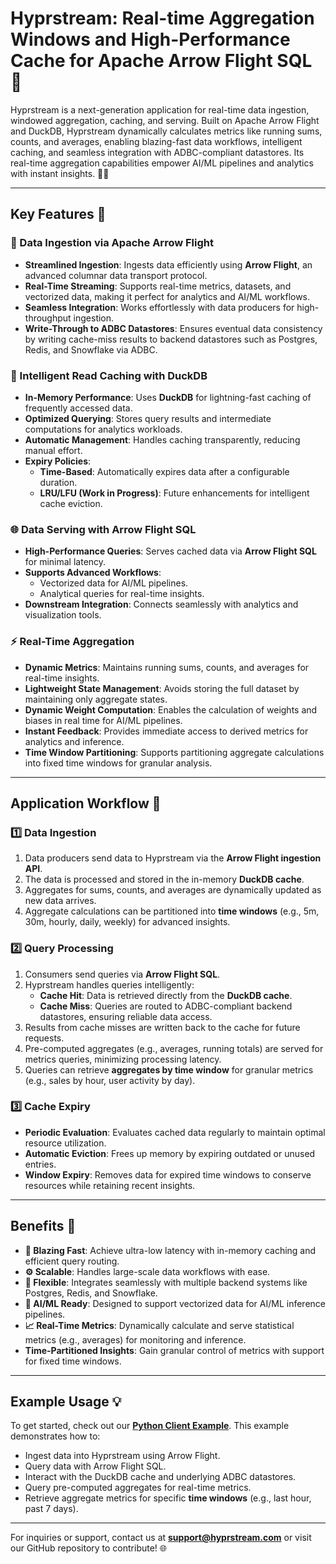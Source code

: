 # Hyprstream: Real-time Aggregation Windows and High-Performance Cache for Apache Arrow Flight SQL 🚀

Hyprstream is a next-generation application for real-time data ingestion, windowed aggregation, caching, and serving. Built on Apache Arrow Flight and DuckDB, Hyprstream dynamically calculates metrics like running sums, counts, and averages, enabling blazing-fast data workflows, intelligent caching, and seamless integration with ADBC-compliant datastores. Its real-time aggregation capabilities empower AI/ML pipelines and analytics with instant insights. 💾✨

---

## Key Features 🎯

### 🔄 Data Ingestion via Apache Arrow Flight

- **Streamlined Ingestion**: Ingests data efficiently using **Arrow Flight**, an advanced columnar data transport protocol.
- **Real-Time Streaming**: Supports real-time metrics, datasets, and vectorized data, making it perfect for analytics and AI/ML workflows.
- **Seamless Integration**: Works effortlessly with data producers for high-throughput ingestion.
- **Write-Through to ADBC Datastores**: Ensures eventual data consistency by writing cache-miss results to backend datastores such as Postgres, Redis, and Snowflake via ADBC.

### 🧠 Intelligent Read Caching with DuckDB

- **In-Memory Performance**: Uses **DuckDB** for lightning-fast caching of frequently accessed data.
- **Optimized Querying**: Stores query results and intermediate computations for analytics workloads.
- **Automatic Management**: Handles caching transparently, reducing manual effort.
- **Expiry Policies**:
  - **Time-Based**: Automatically expires data after a configurable duration.
  - **LRU/LFU (Work in Progress)**: Future enhancements for intelligent cache eviction.

### 🌐 Data Serving with Arrow Flight SQL

- **High-Performance Queries**: Serves cached data via **Arrow Flight SQL** for minimal latency.
- **Supports Advanced Workflows**:
  - Vectorized data for AI/ML pipelines.
  - Analytical queries for real-time insights.
- **Downstream Integration**: Connects seamlessly with analytics and visualization tools.

### ⚡ Real-Time Aggregation
- **Dynamic Metrics**: Maintains running sums, counts, and averages for real-time insights.
- **Lightweight State Management**: Avoids storing the full dataset by maintaining only aggregate states.
- **Dynamic Weight Computation**: Enables the calculation of weights and biases in real time for AI/ML pipelines.
- **Instant Feedback**: Provides immediate access to derived metrics for analytics and inference.
- **Time Window Partitioning**: Supports partitioning aggregate calculations into fixed time windows for granular analysis.

---

## Application Workflow 🔧

### 1️⃣ Data Ingestion

1. Data producers send data to Hyprstream via the **Arrow Flight ingestion API**.
2. The data is processed and stored in the in-memory **DuckDB cache**.
3. Aggregates for sums, counts, and averages are dynamically updated as new data arrives.
4. Aggregate calculations can be partitioned into **time windows** (e.g., 5m, 30m, hourly, daily, weekly) for advanced insights.

### 2️⃣ Query Processing

1. Consumers send queries via **Arrow Flight SQL**.
2. Hyprstream handles queries intelligently:
   - **Cache Hit**: Data is retrieved directly from the **DuckDB cache**.
   - **Cache Miss**: Queries are routed to ADBC-compliant backend datastores, ensuring reliable data access.
3. Results from cache misses are written back to the cache for future requests.
4. Pre-computed aggregates (e.g., averages, running totals) are served for metrics queries, minimizing processing latency.
5. Queries can retrieve **aggregates by time window** for granular metrics (e.g., sales by hour, user activity by day).

### 3️⃣ Cache Expiry

- **Periodic Evaluation**: Evaluates cached data regularly to maintain optimal resource utilization.
- **Automatic Eviction**: Frees up memory by expiring outdated or unused entries.
- **Window Expiry**: Removes data for expired time windows to conserve resources while retaining recent insights.

---

## Benefits 🌟

- **🚀 Blazing Fast**: Achieve ultra-low latency with in-memory caching and efficient query routing.
- **⚙️ Scalable**: Handles large-scale data workflows with ease.
- **🔗 Flexible**: Integrates seamlessly with multiple backend systems like Postgres, Redis, and Snowflake.
- **🤖 AI/ML Ready**: Designed to support vectorized data for AI/ML inference pipelines.
- **📈 Real-Time Metrics**: Dynamically calculate and serve statistical metrics (e.g., averages) for monitoring and inference.
- **Time-Partitioned Insights**: Gain granular control of metrics with support for fixed time windows.

---

## Example Usage 💡

To get started, check out our **[Python Client Example](examples/client/python)**. This example demonstrates how to:

- Ingest data into Hyprstream using Arrow Flight.
- Query data with Arrow Flight SQL.
- Interact with the DuckDB cache and underlying ADBC datastores.
- Query pre-computed aggregates for real-time metrics.
- Retrieve aggregate metrics for specific **time windows** (e.g., last hour, past 7 days).

---

For inquiries or support, contact us at **[support@hyprstream.com](mailto:support@hyprstream.com)** or visit our GitHub repository to contribute! 🌐